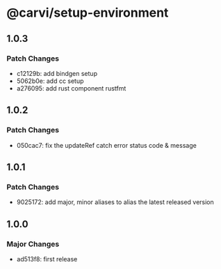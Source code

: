 # @carvi/setup-environment

## 1.0.3

### Patch Changes

- c12129b: add bindgen setup
- 5062b0e: add cc setup
- a276095: add rust component rustfmt

## 1.0.2

### Patch Changes

- 050cac7: fix the updateRef catch error status code & message

## 1.0.1

### Patch Changes

- 9025172: add major, minor aliases to alias the latest released version

## 1.0.0

### Major Changes

- ad513f8: first release
